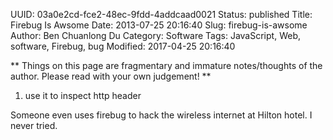 UUID: 03a0e2cd-fce2-48ec-9fdd-4addcaad0021
Status: published
Title: Firebug Is Awsome
Date: 2013-07-25 20:16:40
Slug: firebug-is-awsome
Author: Ben Chuanlong Du
Category: Software
Tags: JavaScript, Web, software, Firebug, bug
Modified: 2017-04-25 20:16:40

**
Things on this page are fragmentary and immature notes/thoughts of the author. 
Please read with your own judgement!
**

1. use it to inspect http header
 

Someone even uses firebug to hack the wireless internet at Hilton hotel.
I never tried.
